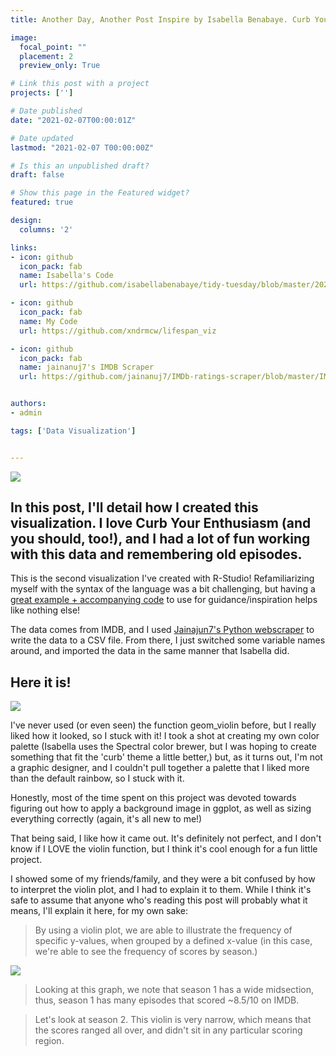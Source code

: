 ```yaml
---
title: Another Day, Another Post Inspire by Isabella Benabaye. Curb Your Enthusiasm's IMDB ratings, visualized!

image:
  focal_point: ""
  placement: 2
  preview_only: True

# Link this post with a project
projects: ['']

# Date published
date: "2021-02-07T00:00:01Z"

# Date updated
lastmod: "2021-02-07 T00:00:00Z"

# Is this an unpublished draft?
draft: false

# Show this page in the Featured widget?
featured: true

design:
  columns: '2'

links:
- icon: github
  icon_pack: fab
  name: Isabella's Code
  url: https://github.com/isabellabenabaye/tidy-tuesday/blob/master/2020/12_theoffice/theoffice.R

- icon: github
  icon_pack: fab
  name: My Code
  url: https://github.com/xndrmcw/lifespan_viz

- icon: github
  icon_pack: fab
  name: jainanuj7's IMDB Scraper
  url: https://github.com/jainanuj7/IMDb-ratings-scraper/blob/master/IMDb.py


authors:
- admin

tags: ['Data Visualization']


---
```


<img src="/images/curb_therapist.png">

## In this post, I'll detail how I created this visualization. I love Curb Your Enthusiasm (and you should, too!), and I had a lot of fun working with this data and remembering old episodes.

This is the second visualization I've created with R-Studio! Refamiliarizing myself with the syntax of the language was a bit challenging, but having a [great example + accompanying code](https://isabella-b.com/blog/tidy-tuesday-the-office/) to use for guidance/inspiration helps like nothing else!

The data comes from IMDB, and I used [Jainajun7's Python webscraper](https://github.com/jainanuj7/IMDb-ratings-scraper/blob/master/IMDb.py) to write the data to a CSV file. From there, I just switched some variable names around, and imported the data in the same manner that Isabella did.

## Here it is!

<img src="/images/curb_graph.png">

I've never used (or even seen) the function geom_violin before, but I really liked how it looked, so I stuck with it! I took a shot at creating my own color palette (Isabella uses the Spectral color brewer, but I was hoping to create something that fit the 'curb' theme a little better,) but, as it turns out, I'm not a graphic designer, and I couldn't pull together a palette that I liked more than the default rainbow, so I stuck with it.

Honestly, most of the time spent on this project was devoted towards figuring out how to apply a background image in ggplot, as well as sizing everything correctly (again, it's all new to me!)

That being said, I like how it came out. It's definitely not perfect, and I don't know if I LOVE the violin function, but I think it's cool enough for a fun little project.

I showed some of my friends/family, and they were a bit confused by how to interpret the violin plot, and I had to explain it to them. While I think it's safe to assume that anyone who's reading this post will probably what it means, I'll explain it here, for my own sake:

>By using a violin plot, we are able to illustrate the frequency of specific y-values, when grouped by a defined x-value (in this case, we're able to see the frequency of scores by season.)

<img src="/images/seasons_1_2.png">

>Looking at this graph, we note that season 1 has a wide midsection, thus, season 1 has many episodes that scored ~8.5/10 on IMDB.

>Let's look at season 2. This violin is very narrow, which means that the scores ranged all over, and didn't sit in any particular scoring region.
